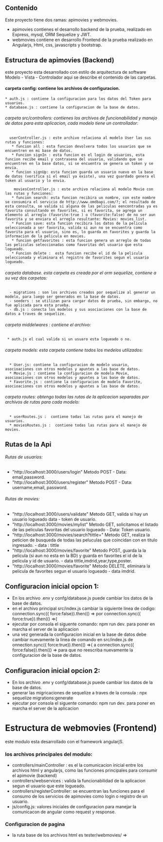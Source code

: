 ## Contenido
Este proyecto tiene dos ramas: apimovies y webmovies.
 + apimovies contienes el desarrollo backend de la prueba, realizado en Express, mysql, ORM  Sequelize y JWT. 
 + webmovies contiene en desarrollo Frontend de la prueba realizado en Angularjs, Html, css, javascripts y bootstrap.

 ## Estructura de apimovies (Backend)
 este proyecto esta desarrollado con estilo de arquitectura de software Modelo - Vista - Controlador aqui se describe el contenido de las carpetas.
 
 #### carpeta config: contiene los archivos de configuracion.
    * auth.js : contiene la configuracion para los datos del Token para usuarios.
    * database.js : contiene la configuracion de la base de datos.
    
###### carpeta src/controllers:  contienes los archivos de funcionabilidad y manejo de datos para esta aplicacion, cada modelo tiene un controllador:

      userController.js : este archivo relaciona al modelo User las sus rutas y funciones:
       * funcion all : esta funcion devolvera todos los usuarios que se encuentren en mi base de datos.
       * Funcion signIn : esta funcion es el login de usuarios, esta funcion recibe email y contrasena del usuario, validando que se encuentren en la base datos, si se encuentra se genera un token y se envia.
       * funcion signUp: esta funcion guarda un usuario nuevo en la base de datos (verifica si el email ya existe), una vez guardado genera el token al usuario y lo envia.
       
        moviesController.js : este archivo relaciona al modelo Movie con las rutas y funciones:
       * funcion search: esta funcion recibira un nombre, con este nombre se consumira el servicio de http://www.omdbapi.com/?; el resultado de esta consulta, se valida si alguna de las peliculas eencontradas ya es favorita consultando en favorites, si es favorita, se agrega un elemento al arreglo (favorite:true ) o (favorite:false) de no ser aun favorita y se enviara el arreglo resultante: Movies: movies_list.
       * Funcion save: esta funcion recibira los datos de la pelicula seleccionada a ser favorita, valida si aun no se encuentra como favorita para el usuario, sino es, lo guarda en favorites y guarda la informacion de la pelicula en movies.
       * funcion getfavorites : esta funcion genera un arreglo de todas las peliculas seleccionadas como favoritas del usuario que esta logueado.
       * Funcion delete :  esta funcion recibe el id de la pelicula seleccionada y eliminara el registro de favorites segun el usuario logueado.

   ###### carpeta database. esta carpeta es creada por el orm sequelize, contiene a su vez dos carpetas:
      - migrations : son los archivos creados por sequelize al generar un modelo, para luego ser generados en la base de datos.
      - seeders : se utilizan para cargar datos de prueba, sin embargo, no fue aplicada para esta prueba.
      - db.js : conecta los modelos y sus asociaciones con la base de datos a traves de sequelize.
   ###### carpeta middelwares : contiene el archivo:
     * auth.js el cual valida si un usuaro esta logueado o no.
   
   ###### carpeta models: esta carpeta contiene todos los medelos utilizados:
      * User.js: contiene la configuracion de modelo usuario, asocioaciones con otros modelos y apuntes a las base de datos.
      * Movie.js : contiene la configuracion de modelo Movie, asocioaciones con otros modelos y apuntes a las base de datos.
      * Favorite.js : contiene la configuracion de modelo Favorite, asocioaciones con otros modelos y apuntes a las base de datos.
  
  ###### carpeta routes: obtengo todas las rutas de la aplicacion separadas por archivos de rutas para cada modelo:
      * userRoutes.js :  contiene todas las rutas para el manejo de usuarios.
      * moviesRoutes.js :  contiene todas las rutas para el manejo de movies.
      
  ## Rutas de la Api
  ###### Rutas de usuarios:
   + "http://localhost:3000/users/login" Metodo POST - Data: email,password.
   + "http://localhost:3000/users/register" Metodo POST - Data: username,email, password.
  ###### Rutas de movies:
  * "http://localhost:3000/users/validate" Metodo GET, valida si hay un usuario logueado data - token de usuario.
  * "http://localhost:3000/movies/mylist" Metodo GET, solicitamos el listado de las peliculas favoritas del usuario logueado - Data: Token usuario.
  * "http://localhost:3000/movies/search?tittle=" Metodo GET, realiza la peticion de busqueda de todas las peluculas que coincidan con en titulo ingresado. - data : tittle
  * "http://localhost:3000/movies/favorite" Metodo POST, guarda la la pelicula (si aun no esta en la BD) y guarda en favorites el id de la pelicula y id de usuario. - data tittle,imdrid,year,type,poster.
  * "http://localhost:3000/movies/favorite" Metodo DELETE, eliminara la pelicula de favorites segun el usuario logueado - data imdrid.
  
  ## Configuracion inicial opcion 1:
  * En los archivo .env y confg/database.js puede cambiar los datos de la base de datos.
  * en el archivo principal src/index.js cambiar la siguiente linea de codigo: connection.sync({ force:false}).then(() => por connection.sync({ force:true}).then(() =>{
  * ejecutar por consola el siguente comando:  npm run dev. para poner en marcha el server de la aplicacion 
  * una vez generada la configuracion inicial en la base de datos debe cambiar nuevamente la linea de comando en src/index.js de onnection.sync({ force:true}).then(() =>{ a    connection.sync({ force:false}).then(() => para que no reescriba nuevamente la configuracion de la base de datos.
  
   ## Configuracion inicial opcion 2:
  * En los archivo .env y confg/database.js puede cambiar los datos de la base de datos.
  * generar las migricaciones de sequelize a traves de la consula :  npx sequelize migrations:generate
  * ejecutar por consola el siguente comando:  npm run dev. para poner en marcha el server de la aplicacion 
  
  # Estructura de webmovies (Frontend)
 este modulo esta desarrollado con el framework angularjS.
 
 ### los archivos principales del modulo:
 *  controllers/mainController : es el la comunicacion inicial entre los archivos html y angularjs, como las funciones principales para consumir el apimovie (backend)
 *  controllers/webservices : valida la funcionabilidad de la aplicacion segun el usuario que este logueado.
 *  controllers/registerController: se encuentran las funciones para el consumo de los servicios de apimovies como login o registro de un usuario.
 *  js/config.js: valores iniciales de configuracion para manejar la comunicacon de angular como request y response.
 
 ### Configuracion de pagina
  * la ruta base de los archivos html es tester/webmovies/ => <base href="/tester/webmovies/">
 
 
  
  
